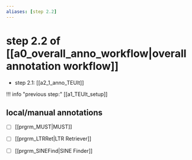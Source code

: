 ```yaml
---
aliases: [step 2.2]
---
```

# step 2.2 of [[a0_overall_anno_workflow|overall annotation workflow]]
- step 2.1: [[a2_1_anno_TEUlt]]

!!! info "previous step:"
    [[a1_TEUlt_setup]]

## local/manual annotations

- [ ] [[prgrm_MUST|MUST]]

- [ ] [[prgrm_LTRRet|LTR Retriever]]

- [ ] [[prgrm_SINEFind|SINE Finder]]
